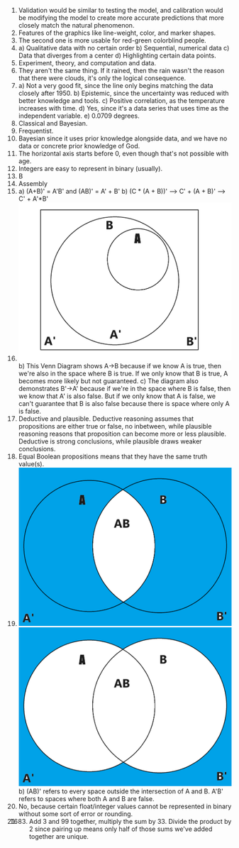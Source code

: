 1. Validation would be similar to testing the model, and calibration would be modifying the model to create more accurate predictions that more closely match the natural phenomenon.
2. Features of the graphics like line-weight, color, and marker shapes.
3. The second one is more usable for red-green colorblind people.
4. a) Qualitative data with no certain order
b) Sequential, numerical data
c) Data that diverges from a center
d) Highlighting certain data points.
5. Experiment, theory, and computation and data.
6. They aren't the same thing. If it rained, then the rain wasn't the reason that there were clouds, it's only the logical consequence.
7. a) Not a very good fit, since the line only begins matching the data closely after 1950.
b) Epistemic, since the uncertainty was reduced with better knowledge and tools.
c) Positive correlation, as the temperature increases with time.
d) Yes, since it's a data series that uses time as the independent variable.
e) 0.0709 degrees.
8. Classical and Bayesian.
9. Frequentist.
10. Bayesian since it uses prior knowledge alongside data, and we have no data or concrete prior knowledge of God.
11. The horizontal axis starts before 0, even though that's not possible with age.
12. Integers are easy to represent in binary (usually).
13. B
14. Assembly
15. a) (A+B)' = A'B'     and (AB)' = A' + B'
b) (C * (A + B))' --> C' + (A + B)' --> C' + A'*B'
16. ![Venn](implicationVenn.png)  
b) This Venn Diagram shows A->B because if we know A is true, then we're also in the space where B is true. If we only know that B is true, A becomes more likely but not guaranteed.
c) The diagram also demonstrates B'->A' because if we're in the space where B is false, then we know that A' is also false. But if we only know that A is false, we can't guarantee that B is also false because there is space where only A is false.
17. Deductive and plausible. Deductive reasoning assumes that propositions are either true or false, no inbetween, while plausible reasoning reasons that proposition can become more or less plausible. Deductive is strong conclusions, while plausible draws weaker conclusions.
18. Equal Boolean propositions means that they have the same truth value(s).
19. ![1](ABNot.png) ![2](ANotBNot.png)
b) (AB)' refers to every space outside the intersection of A and B. A'B' refers to spaces where both A and B are false.
20. No, because certain float/integer values cannot be represented in binary without some sort of error or rounding.
21. 1683. Add 3 and 99 together, multiply the sum by 33. Divide the product by 2 since pairing up means only half of those sums we've added together are unique. 